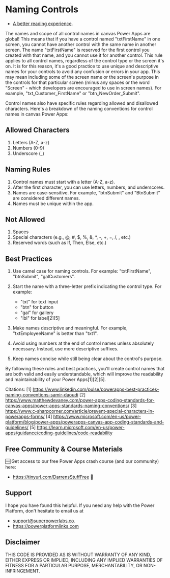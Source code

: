# Naming Controls

- [A better reading experience](https://powerplatformlinks.com/Power+Apps/Canvas/Naming+Controls).

The names and scope of all control names in canvas Power Apps are global! This means that if you have a control named "txtFirstName" in one screen, you cannot have another control with the same name in another screen. The name "txtFirstName" is reserved for the first control you created with that name, and you cannot use it for another control. This rule applies to all control names, regardless of the control type or the screen it's on. It is for this reason, it's a good practice to use unique and descriptive names for your controls to avoid any confusion or errors in your app. This may mean including some of the screen name or the screen's purpose in the controls for that particular screen (minus any spaces or the word "Screen" - which developers are encouraged to use in screen names). For example, "txt_Customer_FirstName" or "btn_NewOrder_Submit". 

Control names also have specific rules regarding allowed and disallowed characters. Here's a breakdown of the naming conventions for control names in canvas Power Apps:

## Allowed Characters

1. Letters (A-Z, a-z)
2. Numbers (0-9)
3. Underscore (_)

## Naming Rules

1. Control names must start with a letter (A-Z, a-z).
2. After the first character, you can use letters, numbers, and underscores.
3. Names are case-sensitive. For example, "btnSubmit" and "BtnSubmit" are considered different names.
4. Names must be unique within the app.

## Not Allowed

1. Spaces
2. Special characters (e.g., @, #, $, %, &, *, -, +, =, /, \, etc.)
3. Reserved words (such as If, Then, Else, etc.)

## Best Practices

1. Use camel case for naming controls. For example: "txtFirstName", "btnSubmit", "galCustomers".
2. Start the name with a three-letter prefix indicating the control type. For example:
   - "txt" for text input
   - "btn" for button
   - "gal" for gallery
   - "lbl" for label[2][5]

3. Make names descriptive and meaningful. For example, "txtEmployeeName" is better than "txt1".

4. Avoid using numbers at the end of control names unless absolutely necessary. Instead, use more descriptive suffixes.

5. Keep names concise while still being clear about the control's purpose.

By following these rules and best practices, you'll create control names that are both valid and easily understandable, which will improve the readability and maintainability of your Power Apps[1][2][5].

Citations:
[1] https://www.linkedin.com/pulse/powerapps-best-practices-naming-conventions-samir-daoudi
[2] https://www.matthewdevaney.com/power-apps-coding-standards-for-canvas-apps/power-apps-standards-naming-conventions/
[3] https://www.c-sharpcorner.com/article/prevent-special-characters-in-powerapps-forms/
[4] https://www.microsoft.com/en-us/power-platform/blog/power-apps/powerapps-canvas-app-coding-standards-and-guidelines/
[5] https://learn.microsoft.com/en-us/power-apps/guidance/coding-guidelines/code-readability

## Free Community & Course Materials
🆓 Get access to our free Power Apps crash course (and our community) here: 
- https://tinyurl.com/DarrensStuffFree 🔗

## Support

I hope you have found this helpful. If you need any help with the Power Platform, don't hesitate to email us at 
* [support@superpowerlabs.co](support@superpowerlabs.co).
* https://powerplatformlinks.com 

## Disclaimer

THIS CODE IS PROVIDED AS IS WITHOUT WARRANTY OF ANY KIND, EITHER EXPRESS OR IMPLIED, INCLUDING ANY IMPLIED WARRANTIES OF FITNESS FOR A PARTICULAR PURPOSE, MERCHANTABILITY, OR NON-INFRINGEMENT.

